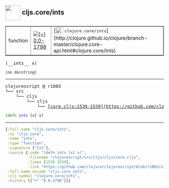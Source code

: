 ## <img width="48px" valign="middle" src="http://i.imgur.com/Hi20huC.png"> cljs.core/ints

 <table border="1">
<tr>
<td>function</td>
<td><a href="https://github.com/cljsinfo/api-refs/tree/0.0-1798"><img valign="middle" alt="[+] 0.0-1798" src="https://img.shields.io/badge/+-0.0--1798-lightgrey.svg"></a> </td>
<td>
[<img height="24px" valign="middle" src="http://i.imgur.com/1GjPKvB.png"> <samp>clojure.core/ints</samp>](http://clojure.github.io/clojure/branch-master/clojure.core-api.html#clojure.core/ints)
</td>
</tr>
</table>

 <samp>
(__ints__ x)<br>
</samp>

```
(no docstring)
```

---

 <pre>
clojurescript @ r1803
└── src
    └── cljs
        └── cljs
            └── <ins>[core.cljs:1539-1539](https://github.com/clojure/clojurescript/blob/r1803/src/cljs/cljs/core.cljs#L1539-L1539)</ins>
</pre>

```clj
(defn ints [x] x)
```


---

```clj
{:full-name "cljs.core/ints",
 :ns "cljs.core",
 :name "ints",
 :type "function",
 :signature ["[x]"],
 :source {:code "(defn ints [x] x)",
          :filename "clojurescript/src/cljs/cljs/core.cljs",
          :lines [1539 1539],
          :link "https://github.com/clojure/clojurescript/blob/r1803/src/cljs/cljs/core.cljs#L1539-L1539"},
 :full-name-encode "cljs.core_ints",
 :clj-symbol "clojure.core/ints",
 :history [["+" "0.0-1798"]]}

```

